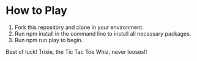 # How to Play
1. Fork this repository and clone in your environment.
2. Run npm install in the command line to install all necessary packages.
3. Run npm run play to begin.

Best of luck! Trixie, the Tic Tac Toe Whiz, never looses!!